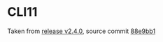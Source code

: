# CLI11

Taken from [release v2.4.0](https://github.com/CLIUtils/CLI11/releases/tag/v2.4.0), source commit
[88e9bb1](https://github.com/CLIUtils/CLI11/commit/5cb3efabce007c3a0230e4cc2e27da491c646b6c)
